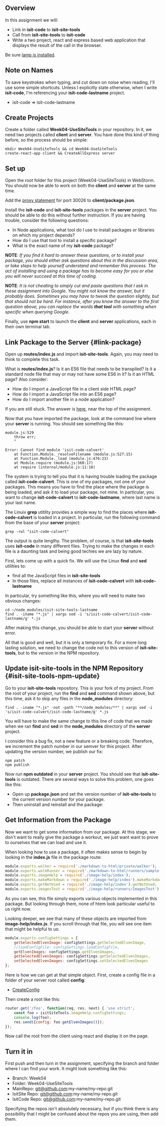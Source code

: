 ## Overview

In this assignment we will:

- Link in **isit-code** to **isit-site-tools**
- Call from **isit-site-tools** to **isit-code**
- Write a two project, react and express based web application that displays the result of the call in the browser.

Be sure [lamp is installed][li].

## Note on Names

To save keystrokes when typing, and cut down on noise when reading, I'll use some simple shortcuts. Unless I explicitly state otherwise, when I write **isit-code**, I'm referencing your **isit-code-lastname** project.

- isit-code => isit-code-lastname

## Create Projects

Create a folder called **Week04-UseSiteTools** in your repository. In it, we need two projects called **client** and **server**. You have done this kind of thing before, so the process should be simple:

```
mkdir Week04-UseSiteTools && cd Week04-UseSiteTools
create-react-app client && CreateAllExpress server
```

## Set up

Open the root folder for this project (Week04-UseSiteTools) in WebStorm. You should now be able to work on both the **client** and **server** at the same time.

Add the [proxy statement][lcs] for port 30026 to **client/package.json**.

Install the **isit-code** and **isit-site-tools** packages in the **server** project. You should be able to do this without further instruction. If you are having trouble, consider the following questions:

- In Node applications, what tool do I use to install packages or libraries on which my project depends?
- How do I use that tool to install a specific package?
- What is the exact name of my **isit-code** package?

**NOTE**: _If you find it hard to answer these questions, or to install your package, you should either ask questions about this in the discussion area, or take steps to help yourself understand and remember this process. The act of installing and using a package has to become easy for you or else you will never succeed at this time of coding._

**NOTE**: _It is not cheating to simply cut and paste questions that I ask in these assignment into Google. You might not know the answer, but it probably does. Sometimes you may have to tweak the question slightly, but that should not be hard. For instance, after you know the answer to the first question above, you can replace the words **that tool** with something when specific when querying Google._

Finally, use **npm start** to launch the **client** and **server** applications, each in their own terminal tab.

## Link Package to the Server {#link-package}

Open up **routes/index.js** and import **isit-site-tools**. Again, you may need to think to complete this task.

What is **routes/index.js**? Is it an ES6 file that needs to be transpiled? Is it a standard node file that may or may not have some ES6 in it? Is it an HTML page? Also consider:

- How do I import a JavaScript file in a client side HTML page?
- How do I import a JavaScript file into an ES6 page?
- How do I import another file in a node application?

If you are still stuck. The answer is [here][uic], near the top of the assignment.

Now that you have imported the package, look at the command line where your **server** is running. You should see something like this:

```
module.js:529
    throw err;
    ^

Error: Cannot find module 'isit-code-calvert'
    at Function.Module._resolveFilename (module.js:527:15)
    at Function.Module._load (module.js:476:23)
    at Module.require (module.js:568:17)
    at require (internal/module.js:11:18)
```

The system is trying to tell you that it is having trouble loading the package called **isit-code-calvert**. This is one of my packages, not one of your packages. This means you have to find the place where the package is being loaded, and ask it to load your package, not mine. In particular, you want to change **isit-code-calvert** to **isit-code-lastname**, where last name is your last name.

The Linuix **grep** utitlity provides a simple way to find the places where **isit-code-calvert** is loaded in a project. In particular, run the following command from the base of your **server** project:

```
grep -rwl "isit-code-calvert"
```

The output is quite lengthy. The problem, of course, is that **isit-site-tools** uses **isit-code** in many different files. Trying to make the changes in each file is a daunting task and being good techies we are lazy by nature.

First, lets come up with a quick fix. We will use the Linux **find** and **sed** utilities to:

- find all the JavaScript files in **isit-site-tools**
- In those files, replace all instances of **isit-code-calvert** with **isit-code-lastname**

In particular, try something like this, where you will need to make two obvious changes:

```
cd ~/node_modules/isit-site-tools-lastname
find . -iname "*.js" | xargs sed -i 's/isit-code-calvert/isit-code-lastname/g' *.js
```

After making this change, you should be able to start your **server** without error.

All that is good and well, but it is only a temporary fix. For a more long lasting solution, we need to change the code not to this version of **isit-site-tools**, but to the version in the NPM repository.

## Update **isit-site-tools** in the NPM Repository {#isit-site-tools-npm-update}

Go to your **isit-site-tools** repository. This is your fork of my project. From the root of your project, run the **find** and **sed** command shown above, but this time, ask it to skip any files in the **node_modules** directory:

```
find . -iname "*.js" -not -path "**/node_modules/**" | xargs sed -i 's/isit-code-calvert/isit-code-lastname/g' *.js
```

You will have to make the same change to this line of code that we made when we ran **find** and **sed** in the **node_modules** directory of the **server** project.

I consider this a bug fix, not a new feature or a breaking code. Therefore, we increment the patch number in our semver for this project. After updating the version number, we publish our fix:

```
npm patch
npm publish
```

Now run **npm outdated** in your **server** project. You should see that **isit-site-tools** is outdated. There are several ways to solve this problem, one goes like this:

- Open up **package.json** and set the version number of **isit-site-tools** to the current version number for your package.
- Then uninstall and reinstall and the package:

## Get Information from the Package

Now we want to get some information from our package. At this stage, we don't want to really give the package a workout, we just want want to prove to ourselves that we can load and use it.

When looking how to use a package, it often makes sense to begin by looking in the **index.js** file in the package route:

```javascript
module.exports.walker = require('./markdown-to-html/private/walker');
module.exports.walkRunner = require('./markdown-to-html/runners/sample-runner');
module.exports.imageHelp = require('./image-help/index');
module.exports.makeMarkdown = require('./image-help/index').makeMarkdown;
module.exports.getNotUsed = require('./image-help/index').getNotUsed;
module.exports.imagesTest = require('./image-help/runners/ImagesTest');
```

As you can see, this file simply exports various objects implemented in this package. But looking through them, none of htem look particular useful to us right now.

Looking deeper, we see that many of these objects are imported from **image-help/index.js**. If you scroll through that file, you will see one item that might be helpful to us:

```javascript
module.exports.configSettings = {
    getSelectedElvenImage: configSettings.getSelectedElvenImage,
    //loadConfigFile: configSettings.loadConfigFile,
    getElvenImages: configSettings.getElvenImages,
    getSelectedElvenImages: configSettings.getSelectedElvenImages,
    setSelectedElvenImages: configSettings.setSelectedElvenImages
};
```

Here is how we can get at that simple object. First, create a config file in a folder of your server root called **config**:

- [CreateConfig][cc]

Then create a root like this:

```javascript
router.get('/foo', function(req, res, next) { 'use strict';
    const foo = isitSiteTools.imageHelp.configSettings;
    console.log(foo);
    res.send({config: foo.getElvenImages()});
});
```

Now call the root from the client using react and display it on the page.

## Turn it in

First push and then turn in the assignment, specifying the branch and folder where I can find your work. It might look something like this:

- Branch: Week04
- Folder: Week04-UseSiteTools
- MainRepo: git@github.com:my-name/my-repo.git
- IsitSite Repo: git@github.com:my-name/my-repo.git
- IsitCode Repo: git@github.com:my-name/my-repo.git


Specifying the repos isn't absolutely necessary, but if you think there is any possibility that I might be confused about the repos you are using, then add them.

[cc]: http://www.ccalvert.net/books/CloudNotes/Assignments/React/ElvenWebCraftsStarter.html#the-config-file
[lcs]: http://www.ccalvert.net/books/CloudNotes/Assignments/React/RestBasics.html#link-client-and-server
[uic]: http://www.ccalvert.net/books/CloudNotes/Assignments/Npm/NpmUseIsitCode.html
[li]: http://www.ccalvert.net/books/CloudNotes/Assignments/WebCrafts/WebCraftsReactStarter.html#lamp
